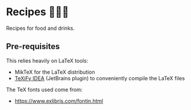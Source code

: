 # Recipes 📝👨‍🍳

Recipes for food and drinks.

## Pre-requisites

This relies heavily on LaTeX tools:

- MikTeX for the LaTeX distribution
- [TeXiFy IDEA](https://plugins.jetbrains.com/plugin/9473-texify-idea) (JetBrains plugin) to conveniently compile the LaTeX files

The TeX fonts used come from:

- https://www.exljbris.com/fontin.html
